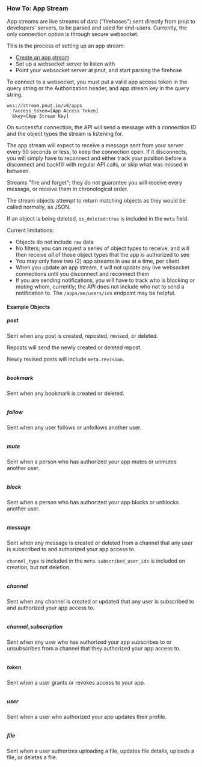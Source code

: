 ### How To: App Stream

App streams are live streams of data ("firehoses") sent directly from pnut to developers' servers, to be parsed and used for end-users. Currently, the only connection option is through secure websocket.

This is the process of setting up an app stream:

* [Create an app stream](../resources/app-streams#post-streams)
* Set up a websocket server to listen with
* Point your websocket server at pnut, and start parsing the firehose

To connect to a websocket, you must put a valid app access token in the query string or the Authorization header, and app stream key in the query string.

```
wss://stream.pnut.io/v0/apps
  ?access_token=[App Access Token]
  &key=[App Stream Key]
```

On successful connection, the API will send a message with a connection ID and the object types the stream is listening for.

The app stream will expect to receive a message sent from your server every 50 seconds or less, to keep the connection open. If it disconnects, you will simply have to reconnect and either track your position before a disconnect and backfill with regular API calls, or skip what was missed in between.

Streams "fire and forget"; they do not guarantee you will receive every message, or receive them in chronological order.

The stream objects attempt to return matching objects as they would be called normally, as JSON.

If an object is being deleted, `is_deleted:true` is included in the `meta` field.

Current limitations:

* Objects do not include `raw` data
* No filters; you can request a series of object types to receive, and will then receive *all* of those object types that the app is authorized to see
* You may only have two (2) app streams in use at a time, per client
* When you update an app stream, it will not update any live websocket connections until you disconnect and reconnect them
* If you are sending notifications, you will have to track who is blocking or muting whom, currently; the API does not include who not to send a notification to. The `/apps/me/users/ids` endpoint may be helpful.


#### Example Objects

##### post

Sent when any post is created, reposted, revised, or deleted.

Reposts will send the newly created or deleted repost.

Newly revised posts will include `meta.revision`.

```json

```

##### bookmark

Sent when any bookmark is created or deleted.

```json

```

##### follow

Sent when any user follows or unfollows another user.

```json

```

##### mute

Sent when a person who has authorized your app mutes or unmutes another user.

```json

```

##### block

Sent when a person who has authorized your app blocks or unblocks another user.

```json

```

##### message

Sent when any message is created or deleted from a channel that any user is subscribed to and authorized your app access to.

`channel_type` is included in the `meta`. `subscribed_user_ids` is included on creation, but not deletion.

```json

```

##### channel

Sent when any channel is created or updated that any user is subscribed to and authorized your app access to.

```json

```

##### channel_subscription

Sent when any user who has authorized your app subscribes to or unsubscribes from a channel that they authorized your app access to.

```json

```

##### token

Sent when a user grants or revokes access to your app.

```json

```

##### user

Sent when a user who authorized your app updates their profile.

```json

```

##### file

Sent when a user authorizes uploading a file, updates file details, uploads a file, or deletes a file.

```json

```